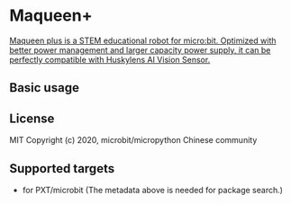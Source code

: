 # Maqueen+

[Maqueen plus is a STEM educational robot for micro:bit. Optimized with better power management and larger capacity power supply, it can be perfectly compatible with Huskylens AI Vision Sensor.](https://www.dfrobot.com/product-2026.html)
## Basic usage

## License
MIT
Copyright (c) 2020, microbit/micropython Chinese community  
## Supported targets

* for PXT/microbit
(The metadata above is needed for package search.)
